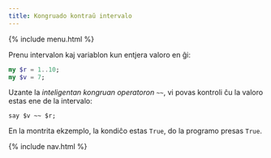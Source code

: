 ```yaml
---
title: Kongruado kontraŭ intervalo
---
```


{% include menu.html %}

Prenu intervalon kaj variablon kun entjera valoro en ĝi:

```raku
my $r = 1..10;
my $v = 7;
```

Uzante la _inteligentan kongruan operatoron_ `~~`, vi povas kontroli ĉu la valoro estas ene de la intervalo:

```
say $v ~~ $r;
```

En la montrita ekzemplo, la kondiĉo estas `True`, do la programo presas `True`.

{% include nav.html %}